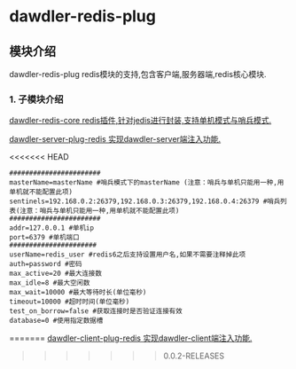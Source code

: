 # dawdler-redis-plug

## 模块介绍

dawdler-redis-plug redis模块的支持,包含客户端,服务器端,redis核心模块.

### 1. 子模块介绍

[dawdler-redis-core redis插件,针对jedis进行封装,支持单机模式与哨兵模式.](./dawdler-redis-core/README.md)

[dawdler-server-plug-redis 实现dawdler-server端注入功能.](./dawdler-server-plug-redis/README.md)

<<<<<<< HEAD
```properties
#######################
masterName=masterName #哨兵模式下的masterName (注意：哨兵与单机只能用一种,用单机就不能配置此项)
sentinels=192.168.0.2:26379,192.168.0.3:26379,192.168.0.4:26379 #哨兵列表(注意：哨兵与单机只能用一种,用单机就不能配置此项)
#######################
addr=127.0.0.1 #单机ip
port=6379 #单机端口
######################
userName=redis_user #redis6之后支持设置用户名,如果不需要注释掉此项
auth=password #密码
max_active=20 #最大连接数
max_idle=8 #最大空闲数
max_wait=10000 #最大等待时长(单位毫秒)
timeout=10000 #超时时间(单位毫秒)
test_on_borrow=false #获取连接时是否验证连接有效
database=0 #使用指定数据槽
```
=======
[dawdler-client-plug-redis 实现dawdler-client端注入功能.](./dawdler-client-plug-redis/README.md)

>>>>>>> 0.0.2-RELEASES


